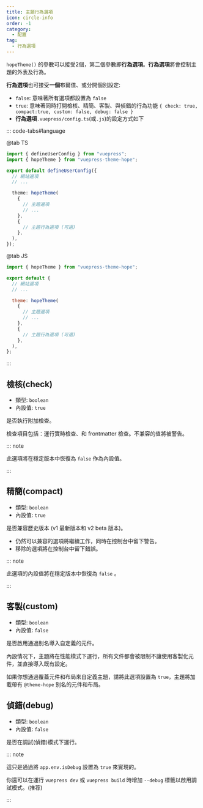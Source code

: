 ```yaml
---
title: 主題行為選項
icon: circle-info
order: -1
category:
  - 配置
tag:
  - 行為選項
---
```


`hopeTheme()` 的參數可以接受2個，第二個參數即**行為選項**。**行為選項**將會控制主題的外表及行為。

**行為選項**也可接受**一個**布爾值、或分開個別設定:

- `false`: 意味著所有選項都設置為 `false`
- `true`: 意味著同時打開檢核、精簡、客製、與偵錯的行為功能 `{ check: true, compact:true, custom: false, debug: false }`
- **行為選項**`.vuepress/config.ts`(或`.js`)的設定方式如下

<!-- more -->

::: code-tabs#language  

@tab TS

```ts title=".vuepress/config.ts"
import { defineUserConfig } from "vuepress";
import { hopeTheme } from "vuepress-theme-hope";

export default defineUserConfig({
  // 網站選項
  // ...

  theme: hopeTheme(
    {
      // 主題選項
      // ...
    },
    {
      // 主題行為選項 (可選)
    },
  ),
});
```

@tab JS

```js title=".vuepress/config.js"
import { hopeTheme } from "vuepress-theme-hope";

export default {
  // 網站選項
  // ...

  theme: hopeTheme(
    {
      // 主題選項
      // ...
    },
    {
      // 主題行為選項 (可選)
    },
  ),
};
```

:::

## 檢核(check)

- 類型: `boolean`
- 內設值: `true`

是否執行附加檢查。

檢查項目包括：運行實時檢查、和 frontmatter 檢查。不兼容的值將被警告。

::: note

此選項將在穩定版本中恢復為 `false` 作為內設值。

:::

## 精簡(compact)

- 類型: `boolean`
- 內設值: `true`

是否兼容歷史版本 (v1 最新版本和 v2 beta 版本)。

- 仍然可以兼容的選項將繼續工作，同時在控制台中留下警告。
- 移除的選項將在控制台中留下錯誤。

::: note

此選項的內設值將在穩定版本中恢復為 `false` 。

:::

## 客製(custom)

- 類型: `boolean`
- 內設值: `false`

是否啟用通過别名導入自定義的元件。

內設情况下，主題將在性能模式下運行，所有文件都會被限制不讓使用客製化元件，並直接導入既有設定。

如果你想通過覆蓋元件和布局來自定義主題，請將此選項設置為 `true`，主題將加載帶有 `@theme-hope` 别名的元件和布局。

## 偵錯(debug)

- 類型: `boolean`
- 內設值: `false`

是否在調試(偵錯)模式下運行。

::: note

這只是通過將 `app.env.isDebug` 設置為 `true` 來實現的。

你還可以在運行 `vuepress dev` 或 `vuepress build` 時增加 `--debug` 標籤以啟用調試模式。(推荐)

:::
